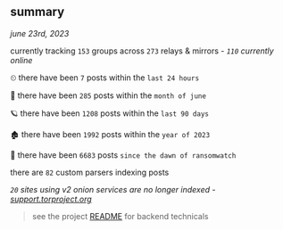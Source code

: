 
## summary
_june 23rd, 2023_

currently tracking `153` groups across `273` relays & mirrors - _`110` currently online_

⏲ there have been `7` posts within the `last 24 hours`

🦈 there have been `285` posts within the `month of june`

🪐 there have been `1208` posts within the `last 90 days`

🏚 there have been `1992` posts within the `year of 2023`

🦕 there have been `6683` posts `since the dawn of ransomwatch`

there are `82` custom parsers indexing posts

_`20` sites using v2 onion services are no longer indexed - [support.torproject.org](https://support.torproject.org/onionservices/v2-deprecation/)_

> see the project [README](https://github.com/joshhighet/ransomwatch#ransomwatch--) for backend technicals
